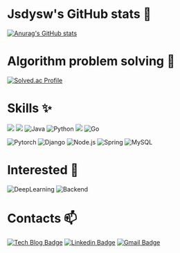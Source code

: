 <!--
**jsdysw/jsdysw** is a ✨ _special_ ✨ repository because its `README.md` (this file) appears on your GitHub profile.

Here are some ideas to get you started:

- 🔭 I’m currently working on ...
- 🌱 I’m currently learning ...
- 👯 I’m looking to collaborate on ...
- 🤔 I’m looking for help with ...
- 💬 Ask me about ...
- 📫 How to reach me: ...
- 😄 Pronouns: ...
- ⚡ Fun fact: ...
-->

# Jsdysw's GitHub stats 👋 

[![Anurag's GitHub stats](https://github-readme-stats.vercel.app/api?username=jsdysw&show_icons=true&theme=tokyonight)](https://github.com/anuraghazra/github-readme-stats)

# Algorithm problem solving 🌱 

[![Solved.ac Profile](http://mazassumnida.wtf/api/v2/generate_badge?boj=o_okind)](https://solved.ac/o_okind/)


# Skills ✨ 

<img src ="https://img.shields.io/badge/C-A8B9CC.svg?&style=for-the-badge&logo=C&logoColor=white"> <img src="https://img.shields.io/badge/C++-00599C?style=for-the-badge&logo=C%2B%2B&logoColor=white"> <img alt="Java" src ="https://img.shields.io/badge/Java-007396.svg?&style=for-the-badge&logo=Java&logoColor=white"> <img alt="Python" src ="https://img.shields.io/badge/Python-3776AB.svg?&style=for-the-badge&logo=Python&logoColor=white"> <img src="https://img.shields.io/badge/JavaScript-F7DF1E?style=for-the-badge&logo=JavaScript&logoColor=white"/> <img alt="Go" src ="https://img.shields.io/badge/Go-00ADD8.svg?&style=for-the-badge&logo=Go&logoColor=white">

<img alt="Pytorch" src ="https://img.shields.io/badge/Pytorch-EE4C2C.svg?&style=for-the-badge&logo=Pytorch&logoColor=white"> <img alt="Django" src ="https://img.shields.io/badge/Django-092e20.svg?&style=for-the-badge&logo=Django&logoColor=white"> <img alt="Node.js" src ="https://img.shields.io/badge/Node.js-339933.svg?&style=for-the-badge&logo=Node.js&logoColor=white"> <img alt="Spring" src ="https://img.shields.io/badge/Spring Boot-6DB33F.svg?&style=for-the-badge&logo=Spring-Boot&logoColor=white"> <img alt="MySQL" src ="https://img.shields.io/badge/MySQL-4479A1.svg?&style=for-the-badge&logo=MySQL&logoColor=white"/>


# Interested 💬

<img alt="DeepLearning" src ="https://img.shields.io/badge/DeepLearning-00599C.svg?&style=for-the-badge&logo=DeepLearning&logoColor=white"> <img alt="Backend" src ="https://img.shields.io/badge/Backend-6DB33F.svg?&style=for-the-badge&logo=Backend&logoColor=white"/>

# Contacts 📫 

[![Tech Blog Badge](http://img.shields.io/badge/-Tech%20blog-black?style=for-the-badge&logo=github&link=https://jsdysw.tistory.com/)](https://jsdysw.tistory.com/)
[![Linkedin Badge](https://img.shields.io/badge/-LinkedIn-blue?style=for-the-badge&logo=Linkedin&logoColor=white&link=https://www.linkedin.com/in/seokwon-yoon-18932a238/)](https://www.linkedin.com/in/seokwon-yoon-18932a238/)
[![Gmail Badge](https://img.shields.io/badge/Gmail-d14836?style=for-the-badge&logo=Gmail&logoColor=white&link=mailto:jsdysw@gmail.com)](mailto:jsdysw@gmail.com)
	
